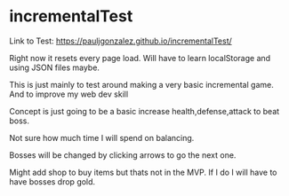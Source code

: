 # incrementalTest

Link to Test: https://pauljgonzalez.github.io/incrementalTest/

Right now it resets every page load. Will have to learn localStorage and using JSON files maybe.

This is just mainly to test around making a very basic incremental game. And to improve my web dev skill

Concept is just going to be a basic increase health,defense,attack to beat boss.

Not sure how much time I will spend on balancing.

Bosses will be changed by clicking arrows to go the next one. 

Might add shop to buy items but thats not in the MVP. If I do I will have to have bosses drop gold.

